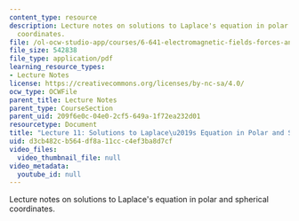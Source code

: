 ```yaml
---
content_type: resource
description: Lecture notes on solutions to Laplace's equation in polar and spherical
  coordinates.
file: /ol-ocw-studio-app/courses/6-641-electromagnetic-fields-forces-and-motion-spring-2005/d3cb482cb564df8a11ccc4ef3ba8d7cf_lecture11.pdf
file_size: 542838
file_type: application/pdf
learning_resource_types:
- Lecture Notes
license: https://creativecommons.org/licenses/by-nc-sa/4.0/
ocw_type: OCWFile
parent_title: Lecture Notes
parent_type: CourseSection
parent_uid: 209f6e0c-04e0-2cf5-649a-1f72ea232d01
resourcetype: Document
title: "Lecture 11: Solutions to Laplace\u2019s Equation in Polar and Spherical Coordinates"
uid: d3cb482c-b564-df8a-11cc-c4ef3ba8d7cf
video_files:
  video_thumbnail_file: null
video_metadata:
  youtube_id: null
---
```

Lecture notes on solutions to Laplace's equation in polar and spherical coordinates.